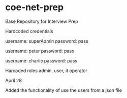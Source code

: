 # coe-net-prep
Base Repository for Interview Prep

Hardcoded credentials

username: superAdmin
password: pass

username: peter
password: pass

username: charlie 
password: pass

Harcoded roles
admin, user, it operator

April 28

Added the functionality of use the users from a json file
